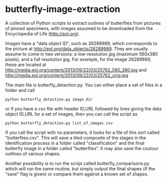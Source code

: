 butterfly-image-extraction
==========================

A collection of Python scripts to extract outlines of butterflies from pictures of pinned specimens, 
with images assumed to be downloaded from the Encyclopedia of Life (http://eol.org).

Images have a "data object ID", such as 26289989, which corresponds to the picture at http://eol.org/data_objects/26289989. They are usually assume to come in two versions: a low-resolution jpg (maximum 560x380 pixels), and a full resolution jpg. For example, for the image 26289989, these are located at http://media.eol.org/content/2013/09/22/03/25762_560_380.jpg and http://media.eol.org/content/2013/09/22/03/25762_orig.jpg

The main file is butterfly_detection.py. You can either place a set of files in a folder and call 

    python butterfly_detection.py image_dir

or if you have a csv file with header ID,URL followed by lines giving the data object ID,URL for a set of images, then you can call the script as

    python butterfly_detection.py list_of_images.csv

If you call the script with no parameters, it looks for a file of this sort called "butterflies.csv". This will save a tiled composite of the stages in the identification process in a folder called "classification" and the final butterfly image in a folder called "butterflies". It may also save the coutour outlines of various shapes.

Another possibility is to run the script called butterfly_comparisons.py which will run the same routine, but simply output the final shapes (if the "save" flag is given) or compare them against a known set of shapes.
